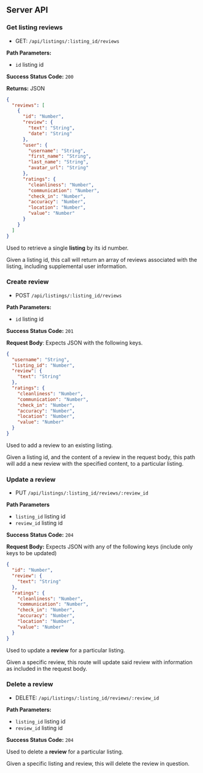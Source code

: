 ## Server API

### Get listing reviews

- GET: `/api/listings/:listing_id/reviews`

**Path Parameters:**

- `id` listing id

**Success Status Code:** `200`

**Returns:** JSON

```json
{
  "reviews": [
    {
      "id": "Number",
      "review": {
        "text": "String",
        "date": "String"
      },
      "user": {
        "username": "String",
        "first_name": "String",
        "last_name": "String",
        "avatar_url": "String"
      },
      "ratings": {
        "cleanliness": "Number",
        "communication": "Number",
        "check_in": "Number",
        "accuracy": "Number",
        "location": "Number",
        "value": "Number"
      }
    }
  ]
}
```

Used to retrieve a single **listing** by its id number.

Given a listing id, this call will return an array of reviews associated with the listing, including supplemental user information.

### Create review

- POST `/api/listings/:listing_id/reviews`

**Path Parameters:**

- `id` listing id

**Success Status Code:** `201`

**Request Body**: Expects JSON with the following keys.

```json
{
  "username": "String",
  "listing_id": "Number",
  "review": {
    "text": "String"
  },
  "ratings": {
    "cleanliness": "Number",
    "communication": "Number",
    "check_in": "Number",
    "accuracy": "Number",
    "location": "Number",
    "value": "Number"
  }
}
```

Used to add a review to an existing listing.

Given a listing id, and the content of a review in the request body, this path will add a new review with the specified content, to a particular listing.

### Update a review

- PUT `/api/listings/:listing_id/reviews/:review_id`

**Path Parameters**

- `listing_id` listing id
- `review_id` listing id

**Success Status Code:** `204`

**Request Body:** Expects JSON with any of the following keys (include only keys to be updated)

```json
{
  "id": "Number",
  "review": {
    "text": "String"
  },
  "ratings": {
    "cleanliness": "Number",
    "communication": "Number",
    "check_in": "Number",
    "accuracy": "Number",
    "location": "Number",
    "value": "Number"
  }
}
```

Used to update a **review** for a particular listing.

Given a specific review, this route will update said review with information as included in the request body.

### Delete a review

- DELETE: `/api/listings/:listing_id/reviews/:review_id`

**Path Parameters:**

- `listing_id` listing id
- `review_id` listing id

**Success Status Code:** `204`

Used to delete a **review** for a particular listing.

Given a specific listing and review, this will delete the review in question.
